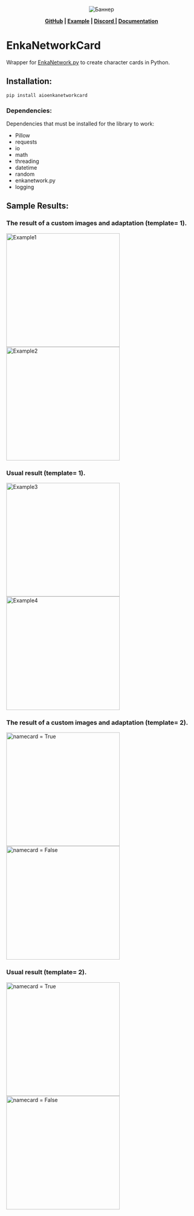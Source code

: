 <p align="center">
  <img src="https://raw.githubusercontent.com/DEViantUA/EnkaNetworkCard/main/img/banner.jpg" alt="Баннер"/>
</p>

**<p align="center"> <a href="https://github.com/DEViantUA/EnkaNetworkCard">GitHub</a> | <a href="https://github.com/DEViantUA/EnkaNetworkCard/tree/main/Example">Example</a> | <a href = "https://discord.gg/SJ3d9x4e"> Discord <a> | <a href = "https://deviantua.github.io/EnkaNetworkCard-Documentation/"> Documentation <a> </p>**

# EnkaNetworkCard
Wrapper for [EnkaNetwork.py](https://github.com/mrwan200/EnkaNetwork.py) to create character cards in Python.

## Installation:

```
pip install aioenkanetworkcard
```
### Dependencies:
  Dependencies that must be installed for the library to work:
  * Pillow
  * requests
  * io
  * math
  * threading
  * datetime
  * random
  * enkanetwork.py
  * logging


## Sample Results:

### The result of a custom images and adaptation (template= 1).
<img src="https://raw.githubusercontent.com/DEViantUA/EnkaNetworkCard/main/img/Example1.png" width='300' alt="Example1"/> <img src="https://raw.githubusercontent.com/DEViantUA/EnkaNetworkCard/main/img/Example2.png" width='300' alt="Example2"/> 

### Usual result (template= 1).
<img src="https://raw.githubusercontent.com/DEViantUA/EnkaNetworkCard/main/img/Example3.png" width='300' alt="Example3"/> <img src="https://raw.githubusercontent.com/DEViantUA/EnkaNetworkCard/main/img/Example4.png" width='300' alt="Example4"/> 

### The result of a custom images and adaptation (template= 2).
<img src="https://raw.githubusercontent.com/DEViantUA/EnkaNetworkCard/main/img/Example5.png.png" width='300' alt="namecard = True"/> <img src="https://raw.githubusercontent.com/DEViantUA/EnkaNetworkCard/main/img/Example6.png.png" width='300' alt="namecard = False"/> 

### Usual result (template= 2).
<img src="https://raw.githubusercontent.com/DEViantUA/EnkaNetworkCard/main/img/Example8.png.png" width='300' alt="namecard = True"/> <img src="https://raw.githubusercontent.com/DEViantUA/EnkaNetworkCard/main/img/Example7.png.png" width='300' alt="namecard = False"/> 